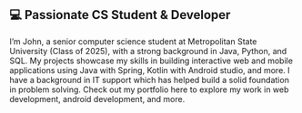 ## 💻 Passionate CS Student & Developer

I’m John, a senior computer science student at Metropolitan State University (Class of 2025), with a strong background in Java, Python, and SQL. My projects showcase my skills in building interactive web and mobile applications using Java with Spring, Kotlin with Android studio, and more. I have a background in IT support which has helped build a solid foundation in problem solving. Check out my portfolio here to explore my work in web development, android development, and more.
<!--
**JohnBordner/JohnBordner** is a ✨ _special_ ✨ repository because its `README.md` (this file) appears on your GitHub profile.

Here are some ideas to get you started:

- 🔭 I’m currently working on ...
- 🌱 I’m currently learning ...
- 👯 I’m looking to collaborate on ...
- 🤔 I’m looking for help with ...
- 💬 Ask me about ...
- 📫 How to reach me: ...
- 😄 Pronouns: ...
- ⚡ Fun fact: ...
-->
